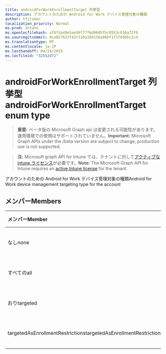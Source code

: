 ```yaml
---
title: androidForWorkEnrollmentTarget 列挙型
description: アカウントのための Android for Work デバイス管理対象の種類
author: tfitzmac
localization_priority: Normal
ms.prod: Intune
ms.openlocfilehash: af8fda49e5ae56ff7f6d9605fbc8553c018a72f0
ms.sourcegitcommit: 0ce657622f42c510a104156a96bf1f1f040bc1cd
ms.translationtype: MT
ms.contentlocale: ja-JP
ms.lasthandoff: 04/24/2019
ms.locfileid: "32552472"
---
```

# <a name="androidforworkenrollmenttarget-enum-type"></a><span data-ttu-id="8a3e7-103">androidForWorkEnrollmentTarget 列挙型</span><span class="sxs-lookup"><span data-stu-id="8a3e7-103">androidForWorkEnrollmentTarget enum type</span></span>

> <span data-ttu-id="8a3e7-104">**重要:** ベータ版の Microsoft Graph api は変更される可能性があります。運用環境での使用はサポートされていません。</span><span class="sxs-lookup"><span data-stu-id="8a3e7-104">**Important:** Microsoft Graph APIs under the /beta version are subject to change; production use is not supported.</span></span>

> <span data-ttu-id="8a3e7-105">**注:** Microsoft graph API for Intune では、テナントに対して[アクティブな intune ライセンス](https://go.microsoft.com/fwlink/?linkid=839381)が必要です。</span><span class="sxs-lookup"><span data-stu-id="8a3e7-105">**Note:** The Microsoft Graph API for Intune requires an [active Intune license](https://go.microsoft.com/fwlink/?linkid=839381) for the tenant.</span></span>

<span data-ttu-id="8a3e7-106">アカウントのための Android for Work デバイス管理対象の種類</span><span class="sxs-lookup"><span data-stu-id="8a3e7-106">Android for Work device management targeting type for the account</span></span>

## <a name="members"></a><span data-ttu-id="8a3e7-107">メンバー</span><span class="sxs-lookup"><span data-stu-id="8a3e7-107">Members</span></span>
|<span data-ttu-id="8a3e7-108">メンバー</span><span class="sxs-lookup"><span data-stu-id="8a3e7-108">Member</span></span>|<span data-ttu-id="8a3e7-109">値</span><span class="sxs-lookup"><span data-stu-id="8a3e7-109">Value</span></span>|<span data-ttu-id="8a3e7-110">説明</span><span class="sxs-lookup"><span data-stu-id="8a3e7-110">Description</span></span>|
|:---|:---|:---|
|<span data-ttu-id="8a3e7-111">なし</span><span class="sxs-lookup"><span data-stu-id="8a3e7-111">none</span></span>|<span data-ttu-id="8a3e7-112">.0</span><span class="sxs-lookup"><span data-stu-id="8a3e7-112">0</span></span>|<span data-ttu-id="8a3e7-113">まだ文書化されていません</span><span class="sxs-lookup"><span data-stu-id="8a3e7-113">Not yet documented</span></span>|
|<span data-ttu-id="8a3e7-114">すべての</span><span class="sxs-lookup"><span data-stu-id="8a3e7-114">all</span></span>|<span data-ttu-id="8a3e7-115">1 </span><span class="sxs-lookup"><span data-stu-id="8a3e7-115">1</span></span>|<span data-ttu-id="8a3e7-116">まだ文書化されていません</span><span class="sxs-lookup"><span data-stu-id="8a3e7-116">Not yet documented</span></span>|
|<span data-ttu-id="8a3e7-117">おり</span><span class="sxs-lookup"><span data-stu-id="8a3e7-117">targeted</span></span>|<span data-ttu-id="8a3e7-118">2 </span><span class="sxs-lookup"><span data-stu-id="8a3e7-118">2</span></span>|<span data-ttu-id="8a3e7-119">まだ文書化されていません</span><span class="sxs-lookup"><span data-stu-id="8a3e7-119">Not yet documented</span></span>|
|<span data-ttu-id="8a3e7-120">targetedAsEnrollmentRestrictions</span><span class="sxs-lookup"><span data-stu-id="8a3e7-120">targetedAsEnrollmentRestrictions</span></span>|<span data-ttu-id="8a3e7-121">3 </span><span class="sxs-lookup"><span data-stu-id="8a3e7-121">3</span></span>|<span data-ttu-id="8a3e7-122">まだ文書化されていません</span><span class="sxs-lookup"><span data-stu-id="8a3e7-122">Not yet documented</span></span>|





